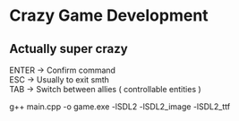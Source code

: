 # Crazy Game Development
## Actually super crazy

ENTER -> Confirm command <br>
ESC -> Usually to exit smth <br>
TAB -> Switch between allies ( controllable entities ) <br>


g++ main.cpp -o game.exe -lSDL2 -lSDL2_image -lSDL2_ttf
